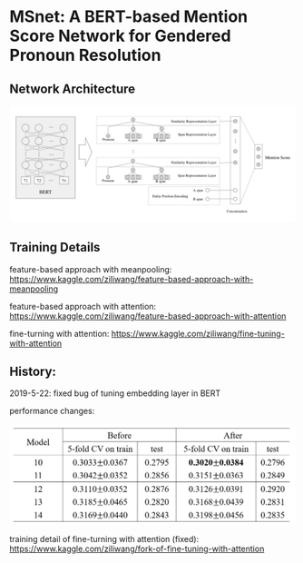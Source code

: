 # MSnet: A BERT-based Mention Score Network for Gendered Pronoun Resolution

## Network Architecture

![1558512911474](readme.assets/1558512911474.png)



## Training Details

feature-based approach with meanpooling: https://www.kaggle.com/ziliwang/feature-based-approach-with-meanpooling

feature-based approach with attention: https://www.kaggle.com/ziliwang/feature-based-approach-with-attention

fine-turning with attention: https://www.kaggle.com/ziliwang/fine-tuning-with-attention



## History:

2019-5-22: fixed bug of  tuning embedding layer in BERT



performance changes:

![performance change before and after the update](readme.assets/1558512763511.png)



training detail of fine-turning with attention (fixed): <https://www.kaggle.com/ziliwang/fork-of-fine-tuning-with-attention>
